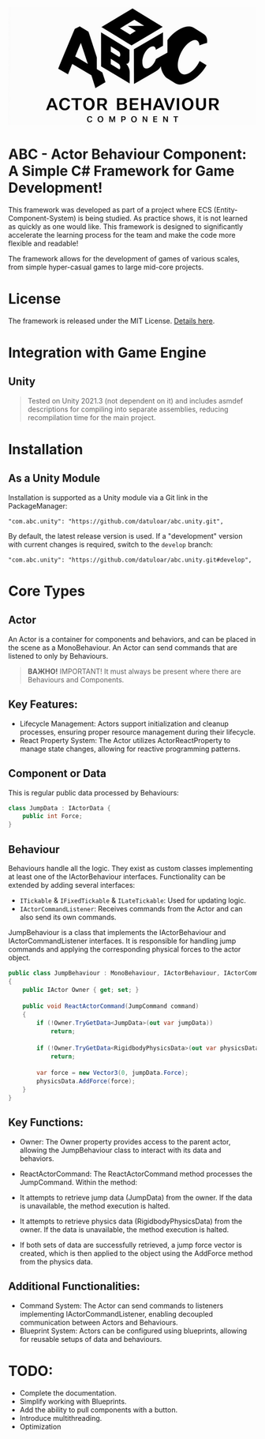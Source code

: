 <p align="center">
    <img src="GitResources~/img.jpg" width="656" height="239" alt="ABC logo">
</p>

# ABC - Actor Behaviour Component: A Simple C# Framework for Game Development!
This framework was developed as part of a project where ECS (Entity-Component-System) is being studied. As practice shows, it is not learned as quickly as one would like. This framework is designed to significantly accelerate the learning process for the team and make the code more flexible and readable!

The framework allows for the development of games of various scales, from simple hyper-casual games to large mid-core projects.

# License
The framework is released under the MIT License. [Details here](./LICENSE).

# Integration with Game Engine

## Unity
> Tested on Unity 2021.3 (not dependent on it) and includes asmdef descriptions for compiling into separate assemblies, reducing recompilation time for the main project.

# Installation

## As a Unity Module
Installation is supported as a Unity module via a Git link in the PackageManager:
```
"com.abc.unity": "https://github.com/datuloar/abc.unity.git",
```
By default, the latest release version is used. If a "development" version with current changes is required, switch to the `develop` branch:
```
"com.abc.unity": "https://github.com/datuloar/abc.unity.git#develop",
```

# Core Types

## Actor
An Actor is a container for components and behaviors, and can be placed in the scene as a MonoBehaviour. An Actor can send commands that are listened to only by Behaviours.

> **ВАЖНО!** IMPORTANT! It must always be present where there are Behaviours and Components.

## Key Features:
* Lifecycle Management: Actors support initialization and cleanup processes, ensuring proper resource management during their lifecycle.
* React Property System: The Actor utilizes ActorReactProperty to manage state changes, allowing for reactive programming patterns.

## Component or Data
This is regular public data processed by Behaviours:
```c#
class JumpData : IActorData {
    public int Force;
}
```

## Behaviour
Behaviours handle all the logic. They exist as custom classes implementing at least one of the IActorBehaviour interfaces. Functionality can be extended by adding several interfaces:

* `ITickable` & `IFixedTickable` & `ILateTickable`: Used for updating logic.
* `IActorCommandListener`: Receives commands from the Actor and can also send its own commands.

JumpBehaviour is a class that implements the IActorBehaviour and IActorCommandListener<JumpCommand> interfaces. It is responsible for handling jump commands and applying the corresponding physical forces to the actor object.
```c#
public class JumpBehaviour : MonoBehaviour, IActorBehaviour, IActorCommandListener<JumpCommand>
{
    public IActor Owner { get; set; }

    public void ReactActorCommand(JumpCommand command)
    {
        if (!Owner.TryGetData<JumpData>(out var jumpData))
            return;

        if (!Owner.TryGetData<RigidbodyPhysicsData>(out var physicsData))
            return;

        var force = new Vector3(0, jumpData.Force);
        physicsData.AddForce(force);
    }
}
```

## Key Functions:
* Owner: The Owner property provides access to the parent actor, allowing the JumpBehaviour class to interact with its data and behaviors.

* ReactActorCommand: The ReactActorCommand method processes the JumpCommand. Within the method:

* It attempts to retrieve jump data (JumpData) from the owner. If the data is unavailable, the method execution is halted.
* It attempts to retrieve physics data (RigidbodyPhysicsData) from the owner. If the data is unavailable, the method execution is halted.
* If both sets of data are successfully retrieved, a jump force vector is created, which is then applied to the object using the AddForce method from the physics data.

## Additional Functionalities:
* Command System: The Actor can send commands to listeners implementing IActorCommandListener, enabling decoupled communication between Actors and Behaviours.
* Blueprint System: Actors can be configured using blueprints, allowing for reusable setups of data and behaviours.

# TODO:
* Complete the documentation.
* Simplify working with Blueprints.
* Add the ability to pull components with a button.
* Introduce multithreading.
* Optimization